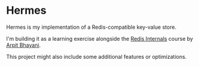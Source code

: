 # Hermes

Hermes is my implementation of a Redis-compatible key-value store.

I'm building it as a learning exercise alongside the [Redis Internals](https://arpitbhayani.me/redis-internals) course by [Arpit Bhayani](https://arpitbhayani.me/).

This project might also include some additional features or optimizations.
